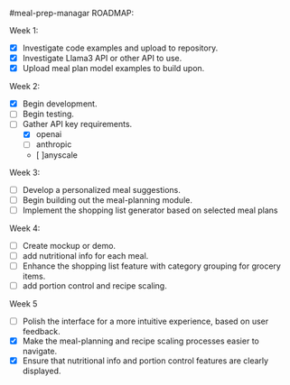 #meal-prep-managar ROADMAP:

Week 1:
- [x] Investigate code examples and upload to repository.
- [x] Investigate Llama3 API or other API to use.
- [x] Upload meal plan model examples to build upon.

Week 2:
- [x] Begin development.
- [ ] Begin testing.
- [ ] Gather API key requirements.
    - [x] openai
    - [ ] anthropic
    - [ ]anyscale
      
Week 3:
- [ ] Develop a personalized meal suggestions.
- [ ] Begin building out the meal-planning module.
- [ ] Implement the shopping list generator based on selected meal plans

Week 4:
- [ ] Create mockup or demo.
- [ ] add nutritional info for each meal.
- [ ] Enhance the shopping list feature with category grouping for grocery items.
- [ ] add portion control and recipe scaling.

Week 5
- [ ] Polish the interface for a more intuitive experience, based on user feedback.
- [x] Make the meal-planning and recipe scaling processes easier to navigate.
- [x] Ensure that nutritional info and portion control features are clearly displayed.
